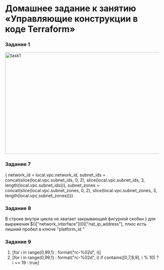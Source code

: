 # Домашнее задание к занятию «Управляющие конструкции в коде Terraform»

### Задание 1
<img width="576" height="334" alt="task1" src="https://github.com/user-attachments/assets/ed781283-a7e8-40ea-b99f-aae827658e12" />





### Задание 7
{  network_id = local.vpc.network_id,  subnet_ids = concat(slice(local.vpc.subnet_ids, 0, 2), slice(local.vpc.subnet_ids, 3, length(local.vpc.subnet_ids))),  subnet_zones = concat(slice(local.vpc.subnet_zones, 0, 2), slice(local.vpc.subnet_zones, 3, length(local.vpc.subnet_zones)))}

### Задание 8
В строке внутри цикла не хватает закрывающей фигурной скобки } для выражения ${i["network_interface"][0]["nat_ip_address"], плюс есть лишний пробел в ключе "platform_id "

### Задание 9
1. [for i in range(0,99,1) : format("rc-%02d", i)]
2. [for i in range(0,99,1) : format("rc-%02d", i) if contains([0,7,8,9], i % 10) ? i == 19 : true]
